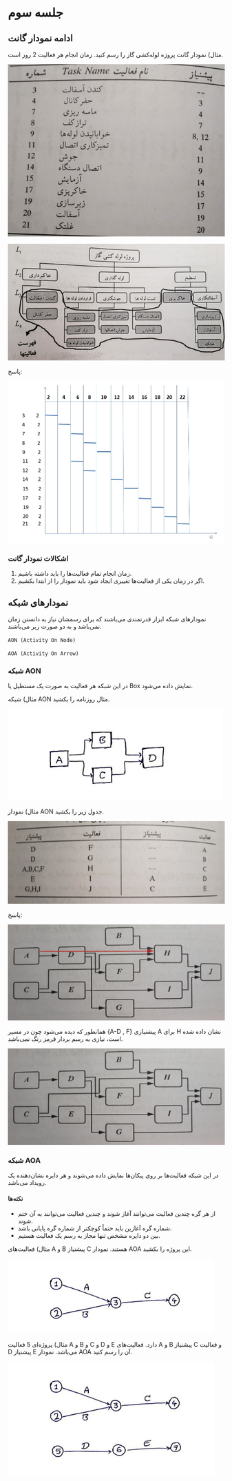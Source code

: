 # جلسه سوم

## ادامه نمودار گانت

مثال) نمودار گانت پروژه لوله‌کشی گاز را رسم کنید. زمان انجام هر فعالیت 2 روز است.

![Slide_11-1](/prjctrl/images/s11-1.jpg)

![Slide_11-2](/prjctrl/images/s11-2.jpg)

پاسخ:

![Slide_12](/prjctrl/images/s12.jpg)

### اشکالات نمودار گانت

1. زمان انجام تمام فعالیت‌ها را باید داشته باشیم.
2. اگر در زمان یکی از فعالیت‌ها تغییری ایجاد شود باید نمودار را از ابتدا بکشیم.

## نمودارهای شبکه

نمودارهای شبکه ابزار قدرتمندی می‌باشند که برای رسمشان نیاز به دانستن زمان نمی‌باشد و به دو صورت زیر می‌باشند.

`AON (Activity On Node)`

`AOA (Activity On Arrow)`

### شبکه AON

در این شبکه هر فعالیت به صورت یک مستطیل یا Box نمایش داده می‌شود.

مثال) شبکه AON مثال روزنامه را بکشید.

![Paper_1](/prjctrl/images/p1.jpg)

مثال) نمودار AON جدول زیر را بکشید.

![Slide_13-1](/prjctrl/images/s13-1.jpg)

پاسخ:

![Slide_13-2](/prjctrl/images/s13-2.jpg)

همانطور که دیده می‌شود چون در مسیر {A-D , F} پیشنیازی A برای H نشان داده شده است، نیازی به رسم بردار قرمز رنگ نمی‌باشد.

![Slide_14](/prjctrl/images/s14.jpg)

### شبکه AOA

در این شبکه فعالیت‌ها بر روی پیکان‌ها نمایش داده می‌شوند و هر دایره نشان‌دهنده یک رویداد می‌باشد.

#### نکته‌ها

- از هر گره چندین فعالیت می‌توانند آغاز شوند و چندین فعالیت می‌توانند به آن ختم شوند.
- شماره گره آغازین باید حتماً کوچکتر از شماره گره پایانی باشد.
- بین دو دایره مشخص تنها مجاز به رسم یک فعالیت هستیم.

مثال) فعالیت‌های A و B پیشنیاز C هستند. نمودار AOA این پروژه را بکشید.

![Paper_2](/prjctrl/images/p2.jpg)

مثال) پروژه‌ای 5 فعالیت A و B و C و D و E دارد. فعالیت‌های A و B پیشنیاز C و فعالیت D پیشنیاز E می‌باشد. نمودار AOA آن را رسم کنید.

![Paper_3](/prjctrl/images/p3.jpg)